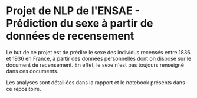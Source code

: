 # Projet de NLP de l'ENSAE - Prédiction du sexe à partir de données de recensement

Le but de ce projet est de prédire le sexe des individus recensés entre 1836 et 1936 en France, à partir des données personnelles dont on dispose sur le document de recensement. En effet, le sexe n'est pas toujours renseigné dans ces documents.

Les analyses sont détaillées dans la rapport et le notebook présents dans ce répositoire.
